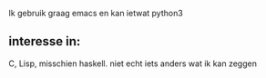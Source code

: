 Ik gebruik graag emacs
en kan ietwat python3


interesse in:
-------
C, 
Lisp, 
misschien haskell. 
niet echt iets anders wat ik kan zeggen 
